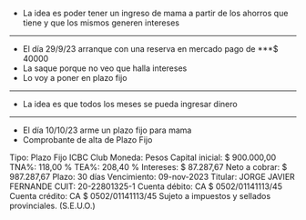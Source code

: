 - La idea es poder tener un ingreso de mama a partir de los ahorros que tiene y que los mismos generen intereses 
- ----
- El día 29/9/23 arranque con una reserva en mercado pago de ***$ 40000
- La saque porque no veo que halla intereses
- Lo voy a poner en plazo fijo
- ----
- La idea es que todos los meses se pueda ingresar dinero 
- ---
- El día 10/10/23 arme un plazo fijo para mama
- Comprobante de alta de Plazo Fijo
 
Tipo: Plazo Fijo ICBC Club
Moneda: Pesos
Capital inicial: $ 900.000,00
TNA%: 118,00 %
TEA%: 208,40 %
Intereses: $ 87.287,67
Neto a cobrar: $ 987.287,67
Plazo: 30 días
Vencimiento: 09-nov-2023
Titular: JORGE JAVIER FERNANDE 
CUIT: 20-22801325-1
Cuenta débito: CA $ 0502/01141113/45
Cuenta crédito: CA $ 0502/01141113/45
Sujeto a impuestos y sellados provinciales.
(S.E.U.O.)
